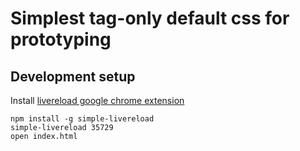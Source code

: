# Simplest tag-only default css for prototyping

## Development setup

Install [livereload google chrome extension](https://chrome.google.com/webstore/detail/livereload/jnihajbhpnppcggbcgedagnkighmdlei)

```
npm install -g simple-livereload
simple-livereload 35729
open index.html
```
